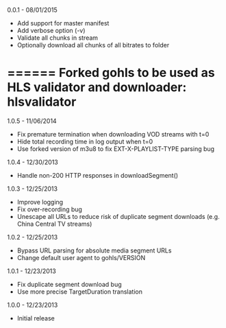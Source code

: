 0.0.1 - 08/01/2015

* Add support for master manifest
* Add verbose option (-v)
* Validate all chunks in stream
* Optionally download all chunks of all bitrates to folder

======
Forked gohls to be used as HLS validator and downloader: hlsvalidator
======

1.0.5 - 11/06/2014

* Fix premature termination when downloading VOD streams with t=0
* Hide total recording time in log output when t=0
* Use forked version of m3u8 to fix EXT-X-PLAYLIST-TYPE parsing bug

1.0.4 - 12/30/2013

* Handle non-200 HTTP responses in downloadSegment()

1.0.3 - 12/25/2013

* Improve logging
* Fix over-recording bug
* Unescape all URLs to reduce risk of duplicate segment downloads (e.g. China Central TV streams)

1.0.2 - 12/25/2013

* Bypass URL parsing for absolute media segment URLs
* Change default user agent to gohls/VERSION

1.0.1 - 12/23/2013

* Fix duplicate segment download bug
* Use more precise TargetDuration translation

1.0.0 - 12/23/2013

* Initial release
